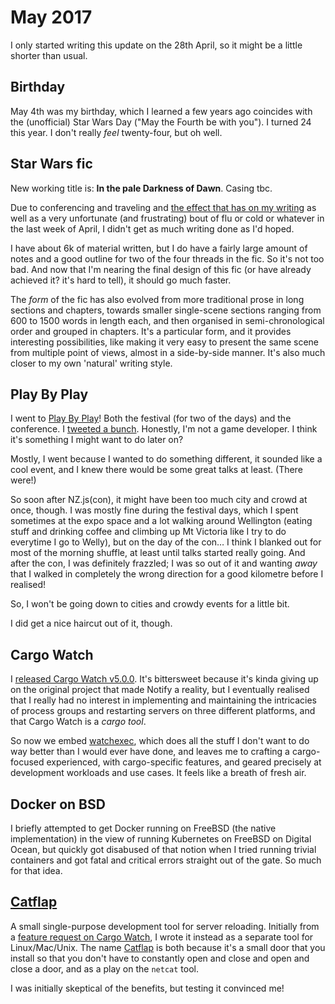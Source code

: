 # May 2017

I only started writing this update on the 28th April, so it might be a little
shorter than usual.

## Birthday

May 4th was my birthday, which I learned a few years ago coincides with the
(unofficial) Star Wars Day ("May the Fourth be with you"). I turned 24 this
year. I don't really _feel_ twenty-four, but oh well.

## Star Wars fic

New working title is: **In the pale Darkness of Dawn**. Casing tbc.

Due to conferencing and traveling and [the effect that has on my
writing][tw-writing] as well as a very unfortunate (and frustrating) bout of
flu or cold or whatever in the last week of April, I didn't get as much writing
done as I'd hoped.

I have about 6k of material written, but I do have a fairly large amount of
notes and a good outline for two of the four threads in the fic. So it's not
too bad. And now that I'm nearing the final design of this fic (or have already
achieved it? it's hard to tell), it should go much faster.

The _form_ of the fic has also evolved from more traditional prose in long
sections and chapters, towards smaller single-scene sections ranging from 600
to 1500 words in length each, and then organised in semi-chronological order
and grouped in chapters. It's a particular form, and it provides interesting
possibilities, like making it very easy to present the same scene from multiple
point of views, almost in a side-by-side manner. It's also much closer to my
own 'natural' writing style.

[tw-writing]: https://twitter.com/passcod/status/857427137925529600

## Play By Play

I went to [Play By Play]! Both the festival (for two of the days) and the
conference. I [tweeted a bunch][tw-pbp]. Honestly, I'm not a game developer. I
think it's something I might want to do later on?

Mostly, I went because I wanted to do something different, it sounded like a
cool event, and I knew there would be some great talks at least. (There were!)

So soon after NZ.js(con), it might have been too much city and crowd at once,
though. I was mostly fine during the festival days, which I spent sometimes at
the expo space and a lot walking around Wellington (eating stuff and drinking
coffee and climbing up Mt Victoria like I try to do everytime I go to Welly),
but on the day of the con… I think I blanked out for most of the morning
shuffle, at least until talks started really going. And after the con, I was
definitely frazzled; I was so out of it and wanting _away_ that I walked in
completely the wrong direction for a good kilometre before I realised!

So, I won't be going down to cities and crowdy events for a little bit.

I did get a nice haircut out of it, though.

[Play by Play]: http://playbyplay.co.nz/
[tw-pbp]: https://twitter.com/search?f=tweets&q=%23pbp17%40passcod

## Cargo Watch

I [released Cargo Watch v5.0.0][cw-5]. It's bittersweet because it's kinda
giving up on the original project that made Notify a reality, but I eventually
realised that I really had no interest in implementing and maintaining the
intricacies of process groups and restarting servers on three different
platforms, and that Cargo Watch is a _cargo tool_.

So now we embed [watchexec], which does all the stuff I don't want to do way
better than I would ever have done, and leaves me to crafting a cargo-focused
experienced, with cargo-specific features, and geared precisely at development
workloads and use cases. It feels like a breath of fresh air.

[cw-5]: https://github.com/passcod/cargo-watch/releases/tag/v5.0.0
[watchexec]: https://github.com/mattgreen/watchexec

## Docker on BSD

I briefly attempted to get Docker running on FreeBSD (the native
implementation) in the view of running Kubernetes on FreeBSD on Digital Ocean,
but quickly got disabused of that notion when I tried running trivial
containers and got fatal and critical errors straight out of the gate. So much
for that idea.

## [Catflap]

A small single-purpose development tool for server reloading. Initially from a
[feature request on Cargo Watch][cw-43], I wrote it instead as a separate tool
for Linux/Mac/Unix. The name [Catflap] is both because it's a small door that
you install so that you don't have to constantly open and close and open and
close a door, and as a play on the `netcat` tool.

I was initially skeptical of the benefits, but testing it convinced me!

[Catflap]: https://github.com/passcod/catflap
[cw-43]: https://github.com/passcod/cargo-watch/issues/43

